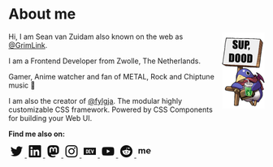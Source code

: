 # About me

<img src="https://raw.githubusercontent.com/grimlink/grimlink/main/assets/sup-dood.png" alt="" align="right">

Hi, I am Sean van Zuidam also known on the web as [@GrimLink](https://twitter.com/GrimLink).

I am a Frontend Developer from Zwolle, The Netherlands.

Gamer, Anime watcher and fan of METAL, Rock and Chiptune music 🤘

I am also the creator of [@fylgja](https://github.com/fylgja).
The modular highly customizable CSS framework. Powered by CSS Components for building your Web UI.

**Find me also on:**

<a rel="me nofollow" target="_blank" href="https://twitter.com/grimlink">
  <picture>
    <source media="(prefers-color-scheme: dark)" srcset="https://raw.githubusercontent.com/grimlink/grimlink/main/assets/socials/dark/twitter.svg">
    <img src="https://raw.githubusercontent.com/grimlink/grimlink/main/assets/socials/light/twitter.svg" width="24" height="24" hspace="4" alt="Follow me on Twitter">
  </picture>
</a>

<a rel="me nofollow" target="_blank" href="https://www.linkedin.com/in/seanvanzuidam">
  <picture>
    <source media="(prefers-color-scheme: dark)" srcset="https://raw.githubusercontent.com/grimlink/grimlink/main/assets/socials/dark/linkedin.svg">
    <img src="https://raw.githubusercontent.com/grimlink/grimlink/main/assets/socials/light/linkedin.svg" width="24" height="24" hspace="4" alt="Follow me on LinkedIn">
  </picture>
</a>

<a rel="me nofollow" target="_blank" href="https://mastodon.social/@GrimLink">
  <picture>
    <source media="(prefers-color-scheme: dark)" srcset="https://raw.githubusercontent.com/grimlink/grimlink/main/assets/socials/dark/mastodon.svg">
    <img src="https://raw.githubusercontent.com/grimlink/grimlink/main/assets/socials/light/mastodon.svg" width="24" height="24" hspace="4" alt="Follow me on Mastodon">
  </picture>
</a>

<a rel="me nofollow" target="_blank" href="https://instagram.com/seangrimlink">
  <picture>
    <source media="(prefers-color-scheme: dark)" srcset="https://raw.githubusercontent.com/grimlink/grimlink/main/assets/socials/dark/instagram.svg">
    <img src="https://raw.githubusercontent.com/grimlink/grimlink/main/assets/socials/light/instagram.svg" width="24" height="24" hspace="4" alt="Follow me on Instagram">
  </picture>
</a>

<a rel="me nofollow" target="_blank" href="https://dev.to/grimlink">
  <picture>
    <source media="(prefers-color-scheme: dark)" srcset="https://raw.githubusercontent.com/grimlink/grimlink/main/assets/socials/dark/devto.svg">
    <img src="https://raw.githubusercontent.com/grimlink/grimlink/main/assets/socials/light/devto.svg" width="24" height="24" hspace="4" alt="Follow me on Dev.to">
  </picture>
</a>

<a rel="me nofollow" target="_blank" href="https://www.youtube.com/@SeanGrimLink">
  <picture>
    <source media="(prefers-color-scheme: dark)" srcset="https://raw.githubusercontent.com/grimlink/grimlink/main/assets/socials/dark/youtube.svg">
    <img src="https://raw.githubusercontent.com/grimlink/grimlink/main/assets/socials/light/youtube.svg" width="24" height="24" hspace="4" alt="Follow me on Youtube">
  </picture>
</a>

<a rel="me nofollow" target="_blank" href="https://www.reddit.com/user/GrimLink">
  <picture>
    <source media="(prefers-color-scheme: dark)" srcset="https://raw.githubusercontent.com/grimlink/grimlink/main/assets/socials/dark/reddit.svg">
    <img src="https://raw.githubusercontent.com/grimlink/grimlink/main/assets/socials/light/reddit.svg" width="24" height="24" hspace="4" alt="Follow me on Reddit">
  </picture>
</a>

<a rel="me nofollow" target="_blank" href="https://about.me/grimlink">
  <picture>
    <source media="(prefers-color-scheme: dark)" srcset="https://raw.githubusercontent.com/grimlink/grimlink/main/assets/socials/dark/aboutme.svg">
    <img src="https://raw.githubusercontent.com/grimlink/grimlink/main/assets/socials/light/aboutme.svg" width="24" height="24" hspace="4" alt="Check me out on my about.me">
  </picture>
</a>
